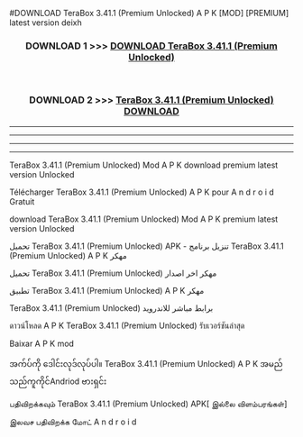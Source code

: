 #DOWNLOAD TeraBox  3.41.1 (Premium Unlocked) A P K [MOD] [PREMIUM] latest version deixh



<div align="center">

<h3>DOWNLOAD 1 >>> <a href="https://teeasianyam.web.app?sq=TeraBox  3.41.1 (Premium Unlocked)">DOWNLOAD TeraBox  3.41.1 (Premium Unlocked) </a></h3><br>

<h3>DOWNLOAD 2 >>> <a href="https://teeasianyam.web.app?sq=TeraBox  3.41.1 (Premium Unlocked) ">TeraBox  3.41.1 (Premium Unlocked)  DOWNLOAD </a></h3>

</div>


----------------------------------------------------------

----------------------------------------------------------

----------------------------------------------------------

----------------------------------------------------------


TeraBox  3.41.1 (Premium Unlocked)  Mod A P K download premium latest version Unlocked

Télécharger TeraBox  3.41.1 (Premium Unlocked)  A P K pour A n d r o i d Gratuit

download TeraBox  3.41.1 (Premium Unlocked)  Mod A P K premium latest version Unlocked

تحميل TeraBox  3.41.1 (Premium Unlocked)  APK - تنزيل برنامج TeraBox  3.41.1 (Premium Unlocked)  A P K مهكر

تحميل TeraBox  3.41.1 (Premium Unlocked)  مهكر اخر اصدار

تطبيق TeraBox  3.41.1 (Premium Unlocked)  A P K مهكر

TeraBox  3.41.1 (Premium Unlocked)  برابط مباشر للاندرويد

ดาวน์โหลด A P K TeraBox  3.41.1 (Premium Unlocked)  รับเวอร์ชันล่าสุด

Baixar A P K mod

အက်ပ်ကို ဒေါင်းလုဒ်လုပ်ပါ။ TeraBox  3.41.1 (Premium Unlocked)  A P K အမည်သည်ကူကိုင်Andriod ဗားရှင်း

பதிவிறக்கவும் TeraBox  3.41.1 (Premium Unlocked)  APK[ இல்லை விளம்பரங்கள்] 
 
இலவச பதிவிறக்க மோட் A n d r o i d



